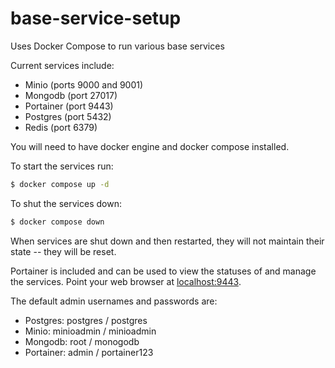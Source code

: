 # base-service-setup
Uses Docker Compose to run various base services

Current services include:

* Minio (ports 9000 and 9001)
* Mongodb (port 27017)
* Portainer (port 9443)
* Postgres (port 5432)
* Redis (port 6379)

You will need to have docker engine and docker compose installed.

To start the services run:

```bash
$ docker compose up -d
```

To shut the services down:

```bash
$ docker compose down
```

When services are shut down and then restarted, they will not maintain their state -- they will be reset.

Portainer is included and can be used to view the statuses of and manage the services.  Point your web browser at [localhost:9443](https://localhost:9443).

The default admin usernames and passwords are:

- Postgres: postgres / postgres
- Minio: minioadmin / minioadmin
- Mongodb: root / monogodb
- Portainer: admin / portainer123
